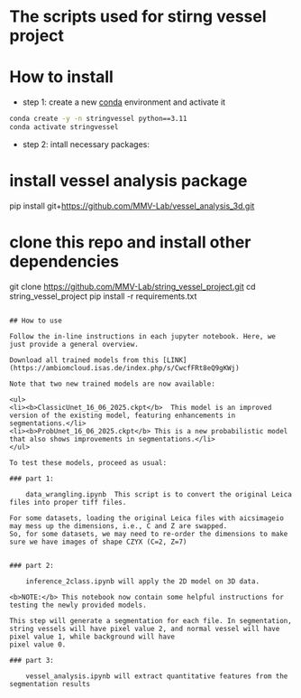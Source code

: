 # The scripts used for stirng vessel project

# How to install

* step 1: create a new [conda](https://docs.anaconda.com/free/anaconda/install/windows/) environment and activate it

```bash
conda create -y -n stringvessel python==3.11
conda activate stringvessel
```

* step 2: intall necessary packages:

# install vessel analysis package
pip install git+https://github.com/MMV-Lab/vessel_analysis_3d.git

# clone this repo and install other dependencies
git clone https://github.com/MMV-Lab/string_vessel_project.git
cd string_vessel_project
pip install -r requirements.txt 
```

## How to use

Follow the in-line instructions in each jupyter notebook. Here, we just provide a general overview.

Download all trained models from this [LINK](https://ambiomcloud.isas.de/index.php/s/CwcfFRt8eQ9gKWj)

Note that two new trained models are now available:

<ul>
<li><b>ClassicUnet_16_06_2025.ckpt</b>  This model is an improved version of the existing model, featuring enhancements in segmentations.</li> 
<li><b>ProbUnet_16_06_2025.ckpt</b> This is a new probabilistic model that also shows improvements in segmentations.</li>
</ul>

To test these models, proceed as usual:

### part 1: 

    data_wrangling.ipynb  This script is to convert the original Leica files into proper tiff files. 

For some datasets, loading the original Leica files with aicsimageio may mess up the dimensions, i.e., C and Z are swapped.
So, for some datasets, we may need to re-order the dimensions to make sure we have images of shape CZYX (C=2, Z=7)


### part 2:

    inference_2class.ipynb will apply the 2D model on 3D data.

<b>NOTE:</b> This notebook now contain some helpful instructions for testing the newly provided models.

This step will generate a segmentation for each file. In segmentation, string vessels will have pixel value 2, and normal vessel will have pixel value 1, while background will have
pixel value 0. 

### part 3:

    vessel_analysis.ipynb will extract quantitative features from the segmentation results


